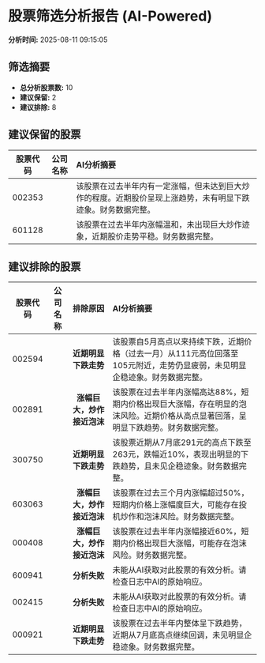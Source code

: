 # 股票筛选分析报告 (AI-Powered)

**分析时间:** 2025-08-11 09:15:05

## 筛选摘要

- **总分析股票数:** 10
- **建议保留:** 2
- **建议排除:** 8

## 建议保留的股票

| 股票代码 | 公司名称 | AI分析摘要 |
|:---:|:---:|:---|
| 002353 |  | 该股票在过去半年内有一定涨幅，但未达到巨大炒作的程度。近期股价呈现上涨趋势，未有明显下跌迹象。财务数据完整。 |
| 601128 |  | 该股票在过去半年内涨幅温和，未出现巨大炒作迹象，近期股价走势平稳。财务数据完整。 |

## 建议排除的股票

| 股票代码 | 公司名称 | 排除原因 | AI分析摘要 |
|:---:|:---:|:---:|:---|
| 002594 |  | **近期明显下跌走势** | 该股票自5月高点以来持续下跌，近期价格（过去一月）从111元高位回落至105元附近，走势仍显疲弱，未见明显企稳迹象。财务数据完整。 |
| 002891 |  | **涨幅巨大，炒作接近泡沫** | 该股票在过去半年内涨幅高达88%，短期内价格出现巨大涨幅，存在明显的泡沫风险。近期价格从高点显著回落，呈明显下跌趋势。财务数据完整。 |
| 300750 |  | **近期明显下跌走势** | 该股票近期从7月底291元的高点下跌至263元，跌幅近10%，表现出明显的下跌趋势，且未见企稳迹象。财务数据完整。 |
| 603063 |  | **涨幅巨大，炒作接近泡沫** | 该股票在过去三个月内涨幅超过50%，短期内价格上涨幅度巨大，可能存在投机炒作和泡沫风险。财务数据完整。 |
| 000408 |  | **涨幅巨大，炒作接近泡沫** | 该股票在过去半年内涨幅接近60%，短期内价格出现巨大涨幅，可能存在泡沫风险。财务数据完整。 |
| 600941 |  | **分析失败** | 未能从AI获取对此股票的有效分析。请检查日志中AI的原始响应。 |
| 002415 |  | **分析失败** | 未能从AI获取对此股票的有效分析。请检查日志中AI的原始响应。 |
| 000921 |  | **近期明显下跌走势** | 该股票在过去半年内整体呈下跌趋势，近期从7月底高点继续回调，未见明显企稳迹象。财务数据完整。 |

